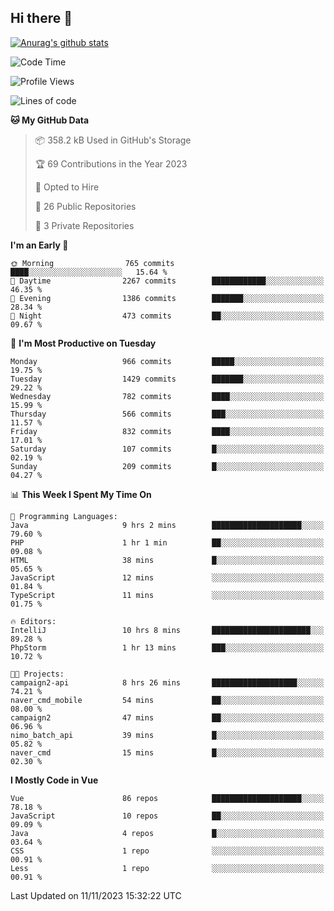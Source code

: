 ## Hi there 👋

[![Anurag's github stats](https://github-readme-stats.vercel.app/api?username=Songwonseok)](https://github.com/anuraghazra/github-readme-stats)



<!--START_SECTION:waka-->
![Code Time](http://img.shields.io/badge/Code%20Time-2%2C537%20hrs%2057%20mins-blue)

![Profile Views](http://img.shields.io/badge/Profile%20Views-0-blue)

![Lines of code](https://img.shields.io/badge/From%20Hello%20World%20I%27ve%20Written-34.8%20million%20lines%20of%20code-blue)

**🐱 My GitHub Data** 

> 📦 358.2 kB Used in GitHub's Storage 
 > 
> 🏆 69 Contributions in the Year 2023
 > 
> 💼 Opted to Hire
 > 
> 📜 26 Public Repositories 
 > 
> 🔑 3 Private Repositories 
 > 
**I'm an Early 🐤** 

```text
🌞 Morning                765 commits         ████░░░░░░░░░░░░░░░░░░░░░   15.64 % 
🌆 Daytime                2267 commits        ████████████░░░░░░░░░░░░░   46.35 % 
🌃 Evening                1386 commits        ███████░░░░░░░░░░░░░░░░░░   28.34 % 
🌙 Night                  473 commits         ██░░░░░░░░░░░░░░░░░░░░░░░   09.67 % 
```
📅 **I'm Most Productive on Tuesday** 

```text
Monday                   966 commits         █████░░░░░░░░░░░░░░░░░░░░   19.75 % 
Tuesday                  1429 commits        ███████░░░░░░░░░░░░░░░░░░   29.22 % 
Wednesday                782 commits         ████░░░░░░░░░░░░░░░░░░░░░   15.99 % 
Thursday                 566 commits         ███░░░░░░░░░░░░░░░░░░░░░░   11.57 % 
Friday                   832 commits         ████░░░░░░░░░░░░░░░░░░░░░   17.01 % 
Saturday                 107 commits         █░░░░░░░░░░░░░░░░░░░░░░░░   02.19 % 
Sunday                   209 commits         █░░░░░░░░░░░░░░░░░░░░░░░░   04.27 % 
```


📊 **This Week I Spent My Time On** 

```text
💬 Programming Languages: 
Java                     9 hrs 2 mins        ████████████████████░░░░░   79.60 % 
PHP                      1 hr 1 min          ██░░░░░░░░░░░░░░░░░░░░░░░   09.08 % 
HTML                     38 mins             █░░░░░░░░░░░░░░░░░░░░░░░░   05.65 % 
JavaScript               12 mins             ░░░░░░░░░░░░░░░░░░░░░░░░░   01.84 % 
TypeScript               11 mins             ░░░░░░░░░░░░░░░░░░░░░░░░░   01.75 % 

🔥 Editors: 
IntelliJ                 10 hrs 8 mins       ██████████████████████░░░   89.28 % 
PhpStorm                 1 hr 13 mins        ███░░░░░░░░░░░░░░░░░░░░░░   10.72 % 

🐱‍💻 Projects: 
campaign2-api            8 hrs 26 mins       ███████████████████░░░░░░   74.21 % 
naver_cmd_mobile         54 mins             ██░░░░░░░░░░░░░░░░░░░░░░░   08.00 % 
campaign2                47 mins             ██░░░░░░░░░░░░░░░░░░░░░░░   06.96 % 
nimo_batch_api           39 mins             █░░░░░░░░░░░░░░░░░░░░░░░░   05.82 % 
naver_cmd                15 mins             █░░░░░░░░░░░░░░░░░░░░░░░░   02.30 % 
```

**I Mostly Code in Vue** 

```text
Vue                      86 repos            ████████████████████░░░░░   78.18 % 
JavaScript               10 repos            ██░░░░░░░░░░░░░░░░░░░░░░░   09.09 % 
Java                     4 repos             █░░░░░░░░░░░░░░░░░░░░░░░░   03.64 % 
CSS                      1 repo              ░░░░░░░░░░░░░░░░░░░░░░░░░   00.91 % 
Less                     1 repo              ░░░░░░░░░░░░░░░░░░░░░░░░░   00.91 % 
```




 Last Updated on 11/11/2023 15:32:22 UTC
<!--END_SECTION:waka-->
